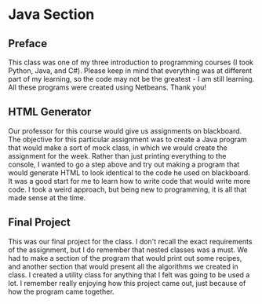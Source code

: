 # Java Section

## Preface

This class was one of my three introduction to programming courses (I took Python, Java, and C#).  Please keep in mind that everything was at different part of my learning, so the code may not be the greatest - I am still learning.  All these programs were created using Netbeans.  Thank you!

## HTML Generator

Our professor for this course would give us assignments on blackboard.  The objective for this particular assignment was to create a Java program that would make a sort of mock class, in which we would create the assignment for the week.  Rather than just printing everything to the console, I wanted to go a step above and try out making a program that would generate HTML to look identical to the code he used on blackboard.  It was a good start for me to learn how to write code that would write more code.  I took a weird approach, but being new to programming, it is all that made sense at the time.

## Final Project

This was our final project for the class.  I don't recall the exact requirements of the assignment, but I do remember that nested classes was a must.  We had to make a section of the program that would print out some recipes, and another section that would present all the algorithms we created in class.  I created a utility class for anything that I felt was going to be used a lot.  I remember really enjoying how this project came out, just because of how the program came together.